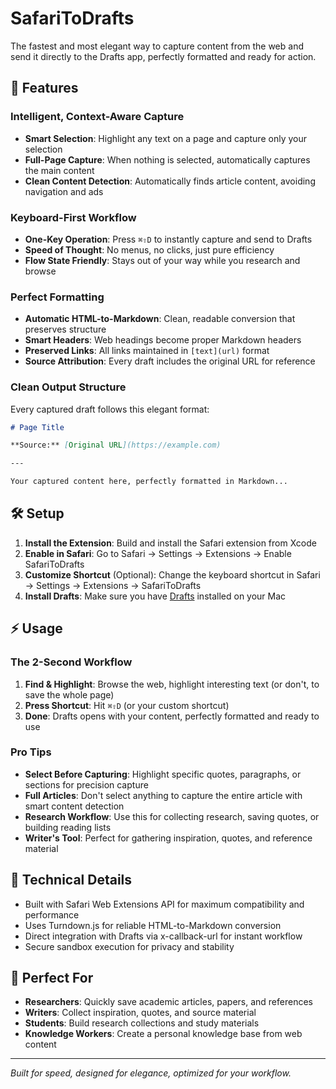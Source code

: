 # SafariToDrafts

The fastest and most elegant way to capture content from the web and send it directly to the Drafts app, perfectly formatted and ready for action.

## 🚀 Features

### Intelligent, Context-Aware Capture
- **Smart Selection**: Highlight any text on a page and capture only your selection
- **Full-Page Capture**: When nothing is selected, automatically captures the main content
- **Clean Content Detection**: Automatically finds article content, avoiding navigation and ads

### Keyboard-First Workflow
- **One-Key Operation**: Press `⌘⇧D` to instantly capture and send to Drafts
- **Speed of Thought**: No menus, no clicks, just pure efficiency
- **Flow State Friendly**: Stays out of your way while you research and browse

### Perfect Formatting
- **Automatic HTML-to-Markdown**: Clean, readable conversion that preserves structure
- **Smart Headers**: Web headings become proper Markdown headers
- **Preserved Links**: All links maintained in `[text](url)` format
- **Source Attribution**: Every draft includes the original URL for reference

### Clean Output Structure
Every captured draft follows this elegant format:

```markdown
# Page Title

**Source:** [Original URL](https://example.com)

---

Your captured content here, perfectly formatted in Markdown...
```

## 🛠 Setup

1. **Install the Extension**: Build and install the Safari extension from Xcode
2. **Enable in Safari**: Go to Safari → Settings → Extensions → Enable SafariToDrafts
3. **Customize Shortcut** (Optional): Change the keyboard shortcut in Safari → Settings → Extensions → SafariToDrafts
4. **Install Drafts**: Make sure you have [Drafts](https://getdrafts.com) installed on your Mac

## ⚡ Usage

### The 2-Second Workflow

1. **Find & Highlight**: Browse the web, highlight interesting text (or don't, to save the whole page)
2. **Press Shortcut**: Hit `⌘⇧D` (or your custom shortcut)
3. **Done**: Drafts opens with your content, perfectly formatted and ready to use

### Pro Tips

- **Select Before Capturing**: Highlight specific quotes, paragraphs, or sections for precision capture
- **Full Articles**: Don't select anything to capture the entire article with smart content detection
- **Research Workflow**: Use this for collecting research, saving quotes, or building reading lists
- **Writer's Tool**: Perfect for gathering inspiration, quotes, and reference material

## 🔧 Technical Details

- Built with Safari Web Extensions API for maximum compatibility and performance
- Uses Turndown.js for reliable HTML-to-Markdown conversion
- Direct integration with Drafts via x-callback-url for instant workflow
- Secure sandbox execution for privacy and stability

## 📝 Perfect For

- **Researchers**: Quickly save academic articles, papers, and references
- **Writers**: Collect inspiration, quotes, and source material
- **Students**: Build research collections and study materials
- **Knowledge Workers**: Create a personal knowledge base from web content

---

*Built for speed, designed for elegance, optimized for your workflow.* 